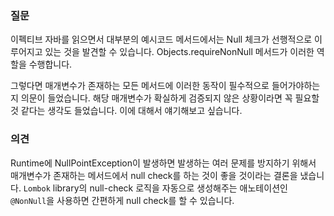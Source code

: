 ### 질문
이펙티브 자바를 읽으면서 대부분의 예시코드 메서드에서는 Null 체크가 선행적으로 이루어지고 있는 것을 발견할 수 있습니다.
Objects.requireNonNull 메서드가 이러한 역할을 수행합니다.

그렇다면 매개변수가 존재하는 모든 메서드에 이러한 동작이 필수적으로 들어가야하는지 의문이 들었습니다.
해당 매개변수가 확실하게 검증되지 않은 상황이라면 꼭 필요할 것 같다는 생각도 들었습니다.
이에 대해서 얘기해보고 싶습니다.

### 의견
Runtime에 NullPointException이 발생하면 발생하는 여러 문제를 방지하기 위해서 매개변수가 존재하는 메서드에서 null check를 하는 것이 좋을 것이라는 결론을 냈습니다. 
`Lombok` library의 null-check 로직을 자동으로 생성해주는 애노테이션인 `@NonNull`을 사용하면 간편하게 null check를 할 수 있습니다. 
